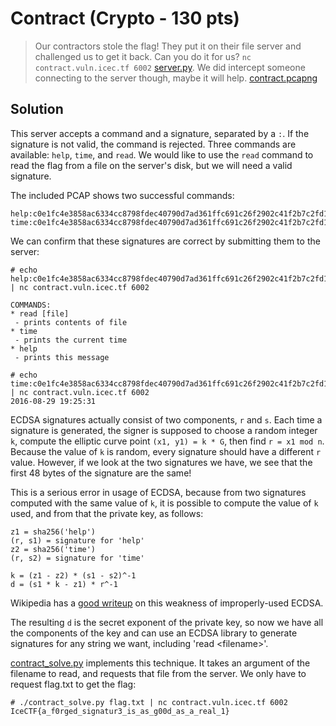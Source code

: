 # Contract (Crypto - 130 pts)

> Our contractors stole the flag! They put it on their file server and
> challenged us to get it back. Can you do it for us? `nc contract.vuln.icec.tf
> 6002` [server.py](server.py). We did intercept someone connecting to the
> server though, maybe it will help. [contract.pcapng](contract.pcapng)

Solution
--------

This server accepts a command and a signature, separated by a `:`. If the signature is not valid, the command is rejected. Three commands are available: `help`, `time`, and `read`. We would like to use the `read` command to read the flag from a file on the server's disk, but we will need a valid signature.

The included PCAP shows two successful commands:
```
help:c0e1fc4e3858ac6334cc8798fdec40790d7ad361ffc691c26f2902c41f2b7c2fd1ca916de687858953a6405423fe156cfd7287caf75247c9a32e52ab8260e7ff1e46e55594aea88731bee163035f9ee31f2c2965ac7b2cdfca6100d10ba23826
time:c0e1fc4e3858ac6334cc8798fdec40790d7ad361ffc691c26f2902c41f2b7c2fd1ca916de687858953a6405423fe156c0cbebcec222f83dc9dd5b0d4d8e698a08ddecb79e6c3b35fc2caaa4543d58a45603639647364983301565728b504015d
```

We can confirm that these signatures are correct by submitting them to the server:
```
# echo help:c0e1fc4e3858ac6334cc8798fdec40790d7ad361ffc691c26f2902c41f2b7c2fd1ca916de687858953a6405423fe156cfd7287caf75247c9a32e52ab8260e7ff1e46e55594aea88731bee163035f9ee31f2c2965ac7b2cdfca6100d10ba23826 | nc contract.vuln.icec.tf 6002

COMMANDS:
* read [file]
 - prints contents of file
* time
 - prints the current time
* help
 - prints this message

# echo time:c0e1fc4e3858ac6334cc8798fdec40790d7ad361ffc691c26f2902c41f2b7c2fd1ca916de687858953a6405423fe156c0cbebcec222f83dc9dd5b0d4d8e698a08ddecb79e6c3b35fc2caaa4543d58a45603639647364983301565728b504015d | nc contract.vuln.icec.tf 6002
2016-08-29 19:25:31
```

ECDSA signatures actually consist of two components, `r` and `s`. Each time a
signature is generated, the signer is supposed to choose a random integer `k`,
compute the elliptic curve point `(x1, y1) = k * G`, then find `r = x1 mod n`.
Because the value of `k` is random, every signature should have a different `r`
value.  However, if we look at the two signatures we have, we see that the
first 48 bytes of the signature are the same!

This is a serious error in usage of ECDSA, because from two signatures computed
with the same value of `k`, it is possible to compute the value of `k` used,
and from that the private key, as follows:
```
z1 = sha256('help')
(r, s1) = signature for 'help'
z2 = sha256('time')
(r, s2) = signature for 'time'

k = (z1 - z2) * (s1 - s2)^-1
d = (s1 * k - z1) * r^-1
```
Wikipedia has a
[good writeup](https://en.wikipedia.org/wiki/Elliptic_Curve_Digital_Signature_Algorithm#Signature_generation_algorithm)
on this weakness of improperly-used ECDSA.

The resulting `d` is the secret exponent of the private key, so now we have all
the components of the key and can use an ECDSA library to generate signatures
for any string we want, including 'read \<filename\>'.

[contract_solve.py](contract_solve.py) implements this technique. It takes an
argument of the filename to read, and requests that file from the server. We
only have to request flag.txt to get the flag:
```
# ./contract_solve.py flag.txt | nc contract.vuln.icec.tf 6002
IceCTF{a_f0rged_signatur3_is_as_g00d_as_a_real_1}
```
